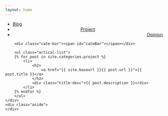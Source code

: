 ```yaml
---
layout: home
---
```


<div class="index-content project">
    <div class="section">
        <ul class="artical-cate">
            <li><a href="{{ site.baseurl }}/"><span>Blog</span></a></li>
            <li class="on" style="text-align:center"><a href="{{ site.baseurl }}/project"><span>Project</span></a></li>
            <li style="text-align:right"><a href="{{ site.baseurl }}/opinion"><span>Opinion</span></a></li>
        </ul>

        <div class="cate-bar"><span id="cateBar"></span></div>

        <ul class="artical-list">
        {% for post in site.categories.project %}
            <li>
                <h2>
                    <a href="{{ site.baseurl }}{{ post.url }}">{{ post.title }}</a>
                </h2>
                <div class="title-desc">{{ post.description }}</div>
            </li>
        {% endfor %}
        </ul>
    </div>
    <div class="aside">
    </div>
</div>
